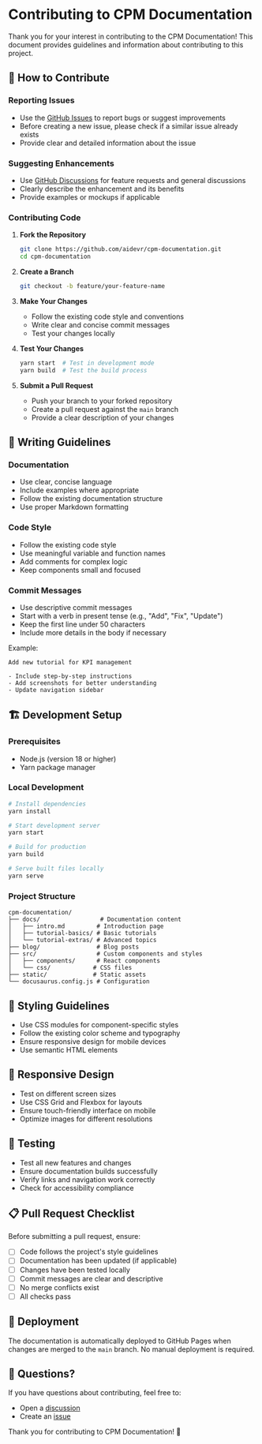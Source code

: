 # Contributing to CPM Documentation

Thank you for your interest in contributing to the CPM Documentation! This document provides guidelines and information about contributing to this project.

## 🤝 How to Contribute

### Reporting Issues

- Use the [GitHub Issues](https://github.com/aidevr/cpm-documentation/issues) to report bugs or suggest improvements
- Before creating a new issue, please check if a similar issue already exists
- Provide clear and detailed information about the issue

### Suggesting Enhancements

- Use [GitHub Discussions](https://github.com/aidevr/cpm-documentation/discussions) for feature requests and general discussions
- Clearly describe the enhancement and its benefits
- Provide examples or mockups if applicable

### Contributing Code

1. **Fork the Repository**
   ```bash
   git clone https://github.com/aidevr/cpm-documentation.git
   cd cpm-documentation
   ```

2. **Create a Branch**
   ```bash
   git checkout -b feature/your-feature-name
   ```

3. **Make Your Changes**
   - Follow the existing code style and conventions
   - Write clear and concise commit messages
   - Test your changes locally

4. **Test Your Changes**
   ```bash
   yarn start  # Test in development mode
   yarn build  # Test the build process
   ```

5. **Submit a Pull Request**
   - Push your branch to your forked repository
   - Create a pull request against the `main` branch
   - Provide a clear description of your changes

## 📝 Writing Guidelines

### Documentation

- Use clear, concise language
- Include examples where appropriate
- Follow the existing documentation structure
- Use proper Markdown formatting

### Code Style

- Follow the existing code style
- Use meaningful variable and function names
- Add comments for complex logic
- Keep components small and focused

### Commit Messages

- Use descriptive commit messages
- Start with a verb in present tense (e.g., "Add", "Fix", "Update")
- Keep the first line under 50 characters
- Include more details in the body if necessary

Example:
```
Add new tutorial for KPI management

- Include step-by-step instructions
- Add screenshots for better understanding
- Update navigation sidebar
```

## 🏗️ Development Setup

### Prerequisites

- Node.js (version 18 or higher)
- Yarn package manager

### Local Development

```bash
# Install dependencies
yarn install

# Start development server
yarn start

# Build for production
yarn build

# Serve built files locally
yarn serve
```

### Project Structure

```
cpm-documentation/
├── docs/                 # Documentation content
│   ├── intro.md         # Introduction page
│   ├── tutorial-basics/ # Basic tutorials
│   └── tutorial-extras/ # Advanced topics
├── blog/                # Blog posts
├── src/                 # Custom components and styles
│   ├── components/      # React components
│   └── css/            # CSS files
├── static/             # Static assets
└── docusaurus.config.js # Configuration
```

## 🎨 Styling Guidelines

- Use CSS modules for component-specific styles
- Follow the existing color scheme and typography
- Ensure responsive design for mobile devices
- Use semantic HTML elements

## 📱 Responsive Design

- Test on different screen sizes
- Use CSS Grid and Flexbox for layouts
- Ensure touch-friendly interface on mobile
- Optimize images for different resolutions

## 🧪 Testing

- Test all new features and changes
- Ensure documentation builds successfully
- Verify links and navigation work correctly
- Check for accessibility compliance

## 📋 Pull Request Checklist

Before submitting a pull request, ensure:

- [ ] Code follows the project's style guidelines
- [ ] Documentation has been updated (if applicable)
- [ ] Changes have been tested locally
- [ ] Commit messages are clear and descriptive
- [ ] No merge conflicts exist
- [ ] All checks pass

## 🚀 Deployment

The documentation is automatically deployed to GitHub Pages when changes are merged to the `main` branch. No manual deployment is required.

## 🤔 Questions?

If you have questions about contributing, feel free to:
- Open a [discussion](https://github.com/aidevr/cpm-documentation/discussions)
- Create an [issue](https://github.com/aidevr/cpm-documentation/issues)

Thank you for contributing to CPM Documentation! 🎉
